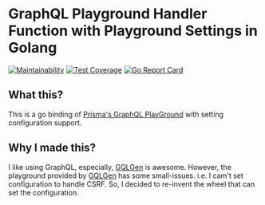 # GraphQL Playground Handler Function with Playground Settings in Golang

[![Maintainability]][MILInk] [![Test Coverage]][TCLink] [![Go Report Card]][GRCLink]

[Maintainability]: https://api.codeclimate.com/v1/badges/e199f4a18d1690f650cb/maintainability
[MILink]: https://codeclimate.com/github/hiroaki-yamamoto/gqlplay/maintainability
[Test Coverage]: https://api.codeclimate.com/v1/badges/e199f4a18d1690f650cb/test_coverage
[TCLink]: https://codeclimate.com/github/hiroaki-yamamoto/gqlplay/test_coverage
[Go Report Card]: https://goreportcard.com/badge/github.com/hiroaki-yamamoto/gqlplay
[GRCLink]: https://goreportcard.com/report/github.com/hiroaki-yamamoto/gqlplay


## What this?

This is a go binding of [Prisma's GraphQL PlayGround] with setting configuration
support.

[Prisma's GraphQL PlayGround]: https://github.com/prisma/graphql-playground

## Why I made this?

I like using GraphQL, especially, [GQLGen] is awesome.
However, the playground provided by [GQLGen] has some small-issues. i.e. I cam't
set configuration to handle CSRF. So, I decided to re-invent the wheel that can
set the configuration.

<!-- ## How to use?

```Go
package main

import "github.com/hiroaki-yamamoto/gqlplay"

func main() {
  gqlplay.Ground(gqlplay.Config{
    "schema.polling.enable": false,
    "request.credentials": "same-origin",
  })
}
``` -->

[GQLGen]: https://github.com/99designs/gqlgen
